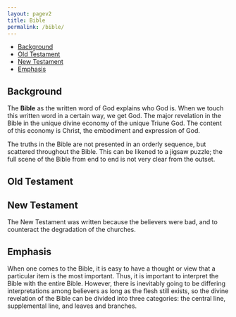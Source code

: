 ```yaml
---
layout: pagev2
title: Bible
permalink: /bible/
---
```

- [Background](#background)
- [Old Testament](#old-testament)
- [New Testament](#new-testament)
- [Emphasis](#emphasis)

## Background

The **Bible** as the written word of God explains who God is. When we touch this written word in a certain way, we get God. The major revelation in the Bible in the unique divine economy of the unique Triune God. The content of this economy is Christ, the embodiment and expression of God.

The truths in the Bible are not presented in an orderly sequence, but scattered throughout the Bible. This can be likened to a jigsaw puzzle; the full scene of the Bible from end to end is not very clear from the outset.

## Old Testament

## New Testament

The New Testament was written because the believers were bad, and to counteract the degradation of the churches.

## Emphasis

When one comes to the Bible, it is easy to have a thought or view that a particular item is the most important. Thus, it is important to interpret the Bible with the entire Bible. However, there is inevitably going to be differing interpretations among believers as long as the flesh still exists, so the divine revelation of the Bible can be divided into three categories: the central line, supplemental line, and leaves and branches.